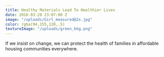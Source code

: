 ```yaml
---
title: Healthy Materials Lead To Healthier Lives
date: 2016-03-28 23:07:00 Z
image: "/uploads/Girl_measured@2x.jpg"
color: rgba(94,155,120,.5)
textureImage: "/uploads/green_bkg.png"
---
```


If we insist on change, we can protect the health of families in affordable housing communities everywhere.
